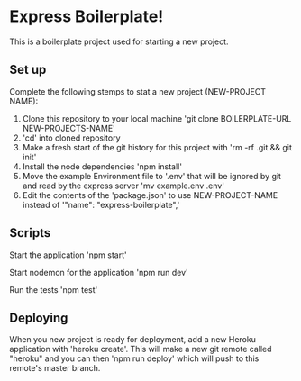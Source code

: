 # Express Boilerplate!

This is a boilerplate project used for starting a new project.

## Set up

Complete the following stemps to stat a new project (NEW-PROJECT NAME):

1. Clone this repository to your local machine 'git clone BOILERPLATE-URL NEW-PROJECTS-NAME'
2. 'cd' into cloned repository
3. Make a fresh start of the git history for this project with 'rm -rf .git && git init'
4. Install the node dependencies 'npm install'
5. Move the example Environment file to '.env' that will be ignored by git and read by the express server 'mv example.env .env'
6. Edit the contents of the 'package.json' to use NEW-PROJECT-NAME instead of '"name": "express-boilerplate",'

## Scripts

Start the application 'npm start'

Start nodemon for the application 'npm run dev'

Run the tests 'npm test'

## Deploying

When you new project is ready for deployment, add a new Heroku application with 'heroku create'. This will make a new git remote called "heroku" and you can then 'npm run deploy' which will push to this remote's master branch.